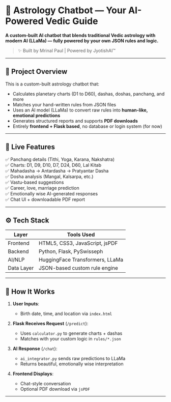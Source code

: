 # 🔮 Astrology Chatbot — Your AI-Powered Vedic Guide

**A custom-built AI chatbot that blends traditional Vedic astrology with modern AI (LLaMa) — fully powered by your own JSON rules and logic.**

> ✨ Built by Mrinal Paul | Powered by JyotishAI™

---

## 🌟 Project Overview

This is a custom-built astrology chatbot that:

- Calculates planetary charts (D1 to D60), dashas, doshas, panchang, and more
- Matches your hand-written rules from JSON files
- Uses an AI model (LLaMa) to convert raw rules into **human-like, emotional predictions**
- Generates structured reports and supports **PDF downloads**
- Entirely **frontend + Flask based**, no database or login system (for now)

---

## 🚀 Live Features

✅ Panchang details (Tithi, Yoga, Karana, Nakshatra)  
✅ Charts: D1, D9, D10, D7, D24, D60, Lal Kitab  
✅ Mahadasha → Antardasha → Pratyantar Dasha  
✅ Dosha analysis (Mangal, Kalsarpa, etc.)  
✅ Vastu-based suggestions  
✅ Career, love, marriage prediction  
✅ Emotionally wise AI-generated responses  
✅ Chat UI + downloadable PDF report

---

## ⚙️ Tech Stack

| Layer      | Tools Used                      |
| ---------- | ------------------------------- |
| Frontend   | HTML5, CSS3, JavaScript, jsPDF  |
| Backend    | Python, Flask, PySwisseph       |
| AI/NLP     | HuggingFace Transformers, LLaMa |
| Data Layer | JSON-based custom rule engine   |

---

## 🧪 How It Works

1. **User Inputs**:

   - Birth date, time, and location via `index.html`

2. **Flask Receives Request** (`/predict`):

   - Uses `calculator.py` to generate charts + dashas
   - Matches with your custom logic in `rules/*.json`

3. **AI Response** (`/chat`):

   - `ai_integrator.py` sends raw predictions to LLaMa
   - Returns beautiful, emotionally wise interpretation

4. **Frontend Displays**:
   - Chat-style conversation
   - Optional PDF download via `jsPDF`

---
```